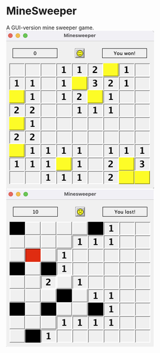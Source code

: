 # MineSweeper
A GUI-version mine sweeper game.
![won image](./images/won.png)
![lost image](./images/lost.png)
